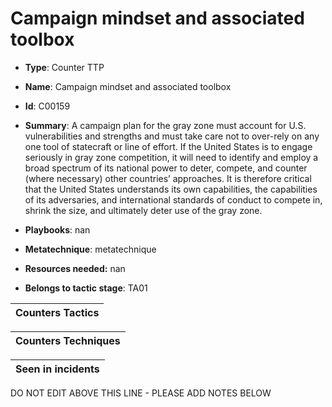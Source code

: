# Campaign mindset and associated toolbox

* **Type**: Counter TTP

* **Name**: Campaign mindset and associated toolbox

* **Id**: C00159

* **Summary**: A campaign plan for the gray zone must account for U.S. vulnerabilities and strengths and must take care not to over-rely on any one tool of statecraft or line of effort. If the United States is to engage seriously in gray zone competition, it will need to identify and employ a broad spectrum of its national power to deter, compete, and counter (where necessary) other countries’ approaches. It is therefore critical that the United States understands its own capabilities, the capabilities of its adversaries, and international standards of conduct to compete in, shrink the size, and ultimately deter use of the gray zone.

* **Playbooks**: nan

* **Metatechnique**: metatechnique

* **Resources needed:** nan

* **Belongs to tactic stage**: TA01


| Counters Tactics |
| ---------------- |



| Counters Techniques |
| ------------------- |



| Seen in incidents |
| ----------------- |

DO NOT EDIT ABOVE THIS LINE - PLEASE ADD NOTES BELOW